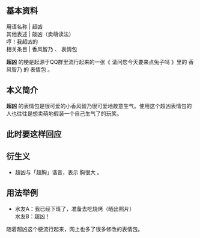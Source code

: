 **基本资料**  
---  
用语名称  |  超凶   
其他表述  |  敲凶（卖萌读法）   
哼！我超凶的  
相关条目  |  香风智乃  、  表情包   
  
**超凶** 的梗是起源于QQ群里流行起来的一张《  请问您今天要来点兔子吗  》里的  香风智乃  的  表情包  。

##  本义简介

**超凶** 的表情包是很可爱的小香风智乃很可爱地故意生气。使用这个超凶表情包的人也往往是想卖萌地假装一个自己生气了的玩笑。

此时要这样回应  
---  
  
##  衍生义

  * 超凶与「超胸」谐音，表示  胸很大  。 

##  用法举例

  * 水友A：我已经下班了，准备去吃烧烤（晒出照片）   
水友B：超凶！

随着超凶这个梗流行起来，网上也多了很多修改的表情包。

  

